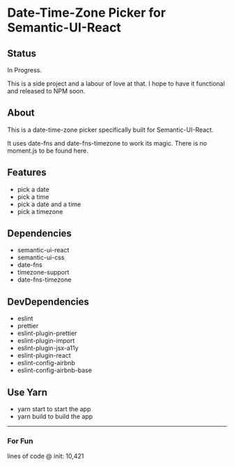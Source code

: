 # Date-Time-Zone Picker for Semantic-UI-React

## Status

In Progress.

This is a side project and a labour of love at that. I hope to have it functional and released to NPM soon.

## About

This is a date-time-zone picker specifically built for Semantic-UI-React.

It uses date-fns and date-fns-timezone to work its magic. There is no moment.js to be found here.

## Features

- pick a date
- pick a time
- pick a date and a time
- pick a timezone

## Dependencies

- semantic-ui-react
- semantic-ui-css
- date-fns
- timezone-support
- date-fns-timezone

## DevDependencies

- eslint
- prettier
- eslint-plugin-prettier
- eslint-plugin-import
- eslint-plugin-jsx-a11y
- eslint-plugin-react
- eslint-config-airbnb
- eslint-config-airbnb-base

## Use Yarn

- yarn start to start the app
- yarn build to build the app

---

### For Fun

lines of code @ init: 10,421
